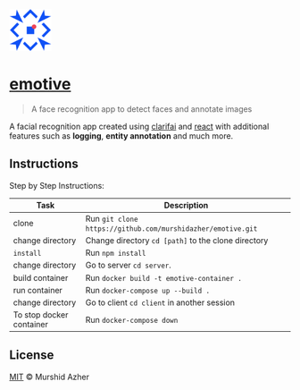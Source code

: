 <img src="https://raw.githubusercontent.com/murshidazher/emotive/master/client/src/img/logo_main.svg" width="75px">

# [emotive](https://github.com/murshidazher/emotive)

> A face recognition app to detect faces and annotate images

A facial recognition app created using [clarifai](https://docs.clarifai.com/) and [react](https://reactjs.org/docs/getting-started.html) with additional features such as **logging**, **entity annotation** and much more.

## Instructions

Step by Step Instructions:

| Task             | Description                                                                                                                                     |
| ---------------- | ----------------------------------------------------------------------------------------------------------------------------------------------- |
| clone         | Run `git clone https://github.com/murshidazher/emotive.git`
| change directory         | Change directory `cd [path]`  to the clone directory
| `install`        | Run `npm install`
| change directory         | Go to server `cd server`.
| build container         | Run `docker build -t emotive-container .`
| run container         | Run `docker-compose up --build .`
| change directory         | Go to client `cd client` in another session
| To stop docker container         | Run `docker-compose down`                                       |                                                                                                |

## License

[MIT](https://github.com/murshidazher/emotive/blob/master/LICENSE) © Murshid Azher
